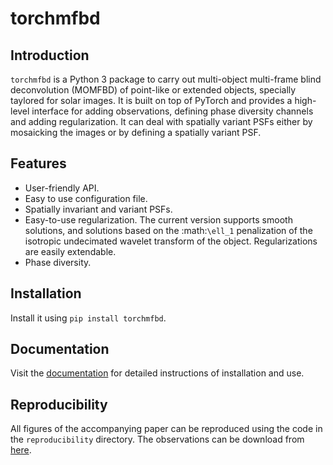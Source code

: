 # torchmfbd

## Introduction
``torchmfbd`` is a Python 3 package to carry out multi-object multi-frame blind deconvolution (MOMFBD) of point-like or 
extended objects, specially taylored for solar images. It is built on top of PyTorch and provides a high-level interface for adding observations,
defining phase diversity channels and adding regularization. It can deal with spatially variant PSFs either by mosaicking the images or by
defining a spatially variant PSF.


## Features

- User-friendly API.
- Easy to use configuration file.
- Spatially invariant and variant PSFs.
- Easy-to-use regularization. The current version supports smooth solutions, and solutions based on the :math:`\ell_1` penalization of the isotropic
undecimated wavelet transform of the object. Regularizations are easily extendable.
- Phase diversity.

## Installation

Install it using ``pip install torchmfbd``.

## Documentation

Visit the [documentation](https://aasensio.github.io/torchmfbd/) for detailed instructions of installation and use.

## Reproducibility
All figures of the accompanying paper can be reproduced using the code in the `reproducibility` directory. The
observations can be download from [here](https://cloud.iac.es/index.php/s/EqMGsqBeyfq6Bnr).